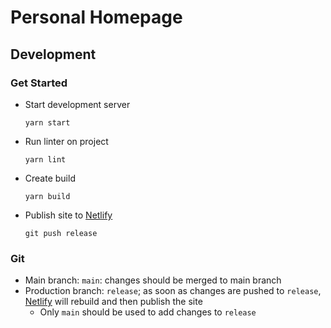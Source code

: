 # Personal Homepage

## Development

### Get Started

- Start development server
  ```
  yarn start
  ```
- Run linter on project
  ```
  yarn lint
  ```
- Create build
  ```
  yarn build
  ```
- Publish site to [Netlify](https://www.netlify.com/)
  ```
  git push release
  ```

### Git

- Main branch: `main`: changes should be merged to main branch
- Production branch: `release`; as soon as changes are pushed to `release`,
  [Netlify](https://www.netlify.com/) will rebuild and then publish the site
  - Only `main` should be used to add changes to `release`
